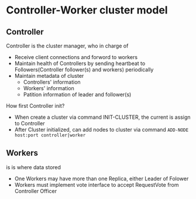 # Controller-Worker cluster model #

## Controller ##

Controller is the cluster manager, who in charge of
- Receive client connections and forword to workers
- Maintain health of Controllers by sending heartbeat to Followers(Controller follower(s) and workers) periodically
- Maintain metadata of cluster
    - Controllers' information
    - Workers' information
    - Patition information of leader and follower(s)

How first Controller init?
- When create a cluster via command INIT-CLUSTER, the current is assign to Controller
- After Cluster initialized, can add nodes to cluster via command `ADD-NODE host:port controller|worker`


## Workers ##
is is where data stored
- One Workers may have more than one Replica, either Leader of Folower
- Workers must implement vote interface to accept RequestVote from Controller Officer